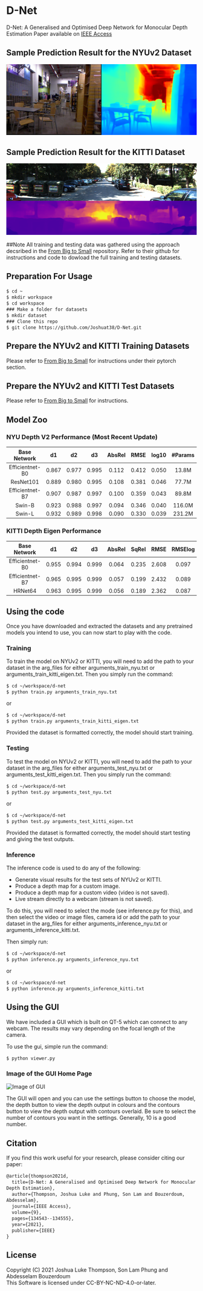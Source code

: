 # D-Net
D-Net: A Generalised and Optimised Deep Network for Monocular Depth Estimation
Paper available on [IEEE Access](https://pages.github.com/](https://ieeexplore.ieee.org/document/9551940)https://ieeexplore.ieee.org/document/9551940)

## Sample Prediction Result for the NYUv2 Dataset
![NYU sample image.](media/NYU_Mode.PNG)

## Sample Prediction Result for the KITTI Dataset
![KITTI sample image.](media/KITTI_Mode.PNG)

##Note
All training and testing data was gathered using the approach decsribed in the [From Big to Small](https://github.com/cleinc/bts/tree/master) repository. Refer to their github for instructions and code to dowload the full training and testing datasets.

## Preparation For Usage
```console
$ cd ~
$ mkdir workspace
$ cd workspace
### Make a folder for datasets
$ mkdir dataset
### Clone this repo
$ git clone https://github.com/Joshuat38/D-Net.git
```
## Prepare the NYUv2 and KITTI Training Datasets
Please refer to [From Big to Small](https://github.com/cleinc/bts/tree/master/pytorch) for instructions under their pytorch section.

## Prepare the NYUv2 and KITTI Test Datasets
Please refer to [From Big to Small](https://github.com/cleinc/bts/tree/master) for instructions.

## Model Zoo
### NYU Depth V2 Performance (Most Recent Update)

| Base Network       |   d1  |   d2  |   d3  | AbsRel |  RMSE | log10 | #Params |         Model Download         |
|:------------------:|:-----:|:-----:|:-----:|:------:|:-----:|:-----:|:-------:|:------------------------------:|
| Efficientnet-B0    | 0.867 | 0.977 | 0.995 |  0.112 | 0.412 | 0.050 |   13.8M | [d-net_nyu_v2_efficientnet_b0](https://drive.google.com/drive/folders/1kwXMRAzwm-VPUq6mgIGt6KCL5NSgHfIt?usp=sharing)  |
| ResNet101          | 0.889 | 0.980 | 0.995 |  0.108 | 0.381 | 0.046 |   77.7M | Not Available |
| Efficientnet-B7    | 0.907 | 0.987 | 0.997 |  0.100 | 0.359 | 0.043 |   89.8M | [d-net_nyu_v2_efficientnet_b7](https://drive.google.com/drive/folders/11pMsHmgkGZhuPyBR6riP_yaOR_oUMLA2?usp=sharing) |
| Swin-B             | 0.923 | 0.988 | 0.997 |  0.094 | 0.346 | 0.040 |  116.0M | [d-net_nyu_v2_swin-b](https://drive.google.com/drive/folders/1sMTf7xLS7ZV8odTwEBEQ8Ky7taZHNT7C?usp=sharing)  |
| Swin-L             | 0.932 | 0.989 | 0.998 |  0.090 | 0.330 | 0.039 |  231.2M | [d-net_nyu_v2_swin-l](https://drive.google.com/drive/folders/1NrmKMcS5qMrdtl7riWtjiiWiZbVoDjtA?usp=sharing) |

### KITTI Depth Eigen Performance

| Base Network       |   d1  |   d2  |   d3  | AbsRel | SqRel |  RMSE | RMSElog | #Params |          Model Download          |
|:------------------:|:-----:|:-----:|:-----:|:------:|:-----:|:-----:|:-------:|:-------:|:--------------------------------:|
| Efficientnet-B0    | 0.955 | 0.994 | 0.999 |  0.064 | 0.235 | 2.608 |   0.097 |    8.2M | [d-net_kitti_eigen_efficientnet_b0](https://drive.google.com/drive/folders/1wEkA-0fb4ZdxScIzEn9hUTRhxrGMpFzf?usp=sharing)  |
| Efficientnet-B7    | 0.965 | 0.995 | 0.999 |  0.057 | 0.199 | 2.432 |   0.089 |    80.4M | [d-net_kitti_eigen_efficientnet_b7](https://drive.google.com/drive/folders/1JqVD7TpfVcUFFxAbw7BHN0ggJn3rfHYX?usp=sharing)  |
| HRNet64            | 0.963 | 0.995 | 0.999 |  0.056 | 0.189 | 2.362 |   0.087 |   144.1M | [d-net_kitti_eigen_hrnet64](https://drive.google.com/drive/folders/1HaoajEHsa7pJxeWp49CxGahwtNxc7okJ?usp=sharing)  |

## Using the code
Once you have downloaded and extracted the datasets and any pretrained models you intend to use, you can now start to play with the code.

### Training
To train the model on NYUv2 or KITTI, you will need to add the path to your dataset in the arg_files for either arguments_train_nyu.txt or arguments_train_kitti_eigen.txt. Then you simply run the command:
```shell
$ cd ~/workspace/d-net
$ python train.py arguments_train_nyu.txt
```
or 
```shell
$ cd ~/workspace/d-net
$ python train.py arguments_train_kitti_eigen.txt
```

Provided the dataset is formatted correctly, the model should start training.

### Testing
To test the model on NYUv2 or KITTI, you will need to add the path to your dataset in the arg_files for either arguments_test_nyu.txt or arguments_test_kitti_eigen.txt. Then you simply run the command:
```shell
$ cd ~/workspace/d-net
$ python test.py arguments_test_nyu.txt
```
or 
```shell
$ cd ~/workspace/d-net
$ python test.py arguments_test_kitti_eigen.txt
```

Provided the dataset is formatted correctly, the model should start testing and giving the test outputs.

### Inference
The inference code is used to do any of the following:
- Generate visual results for the test sets of NYUv2 or KITTI.
- Produce a depth map for a custom image.
- Produce a depth map for a custom video (video is not saved).
- Live stream directly to a webcam (stream is not saved).

To do this, you will need to select the mode (see inference.py for this), and then select the video or image files, camera id or add the path to your dataset in the arg_files for either arguments_inference_nyu.txt or arguments_inference_kitti.txt.

Then simply run:
```shell
$ cd ~/workspace/d-net
$ python inference.py arguments_inference_nyu.txt
```
or 
```shell
$ cd ~/workspace/d-net
$ python inference.py arguments_inference_kitti.txt
```

## Using the GUI
We have included a GUI which is built on QT-5 which can connect to any webcam. The results may vary depending on the focal length of the camera.

To use the gui, simple run the command:
```shell
$ python viewer.py
```

### Image of the GUI Home Page
![Image of GUI](https://github.com/Joshuat38/D-Net/assets/68049430/433c9a0c-cae7-439b-97e4-2645478446c6)

The GUI will open and you can use the settings button to choose the model, the depth button to view the depth output in colours and the contours button to view the depth output with contours overlaid. Be sure to select the number of contours you want in the settings. Generally, 10 is a good number.

## Citation
If you find this work useful for your research, please consider citing our paper:
```
@article{thompson2021d,
  title={D-Net: A Generalised and Optimised Deep Network for Monocular Depth Estimation},
  author={Thompson, Joshua Luke and Phung, Son Lam and Bouzerdoum, Abdesselam},
  journal={IEEE Access},
  volume={9},
  pages={134543--134555},
  year={2021},
  publisher={IEEE}
}
```

## License
Copyright (C) 2021 Joshua Luke Thompson, Son Lam Phung and Abdesselam Bouzerdoum \
This Software is licensed under CC-BY-NC-ND-4.0-or-later.

